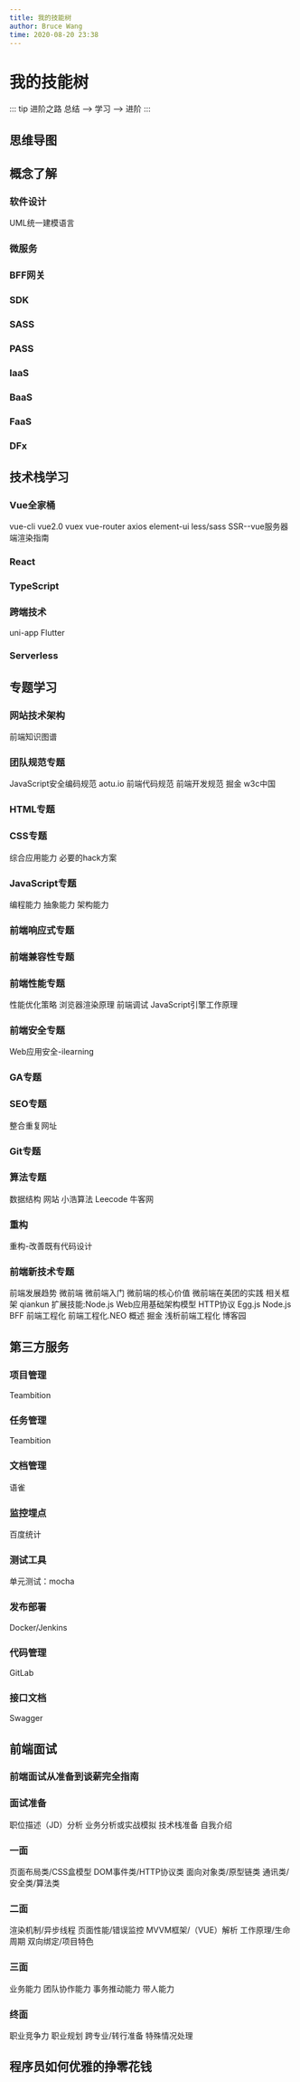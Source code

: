 ```yaml
---
title: 我的技能树
author: Bruce Wang
time: 2020-08-20 23:38
---
```


# 我的技能树

::: tip 进阶之路
 总结 --> 学习 --> 进阶
:::

## 思维导图

## 概念了解

### 软件设计

 UML统一建模语言

### 微服务

### BFF网关

### SDK

### SASS

### PASS

### IaaS

### BaaS

### FaaS

### DFx

## 技术栈学习

### Vue全家桶

 vue-cli
 vue2.0
 vuex
 vue-router
 axios
 element-ui
 less/sass
 SSR--vue服务器端渲染指南

### React

### TypeScript

### 跨端技术

 uni-app
 Flutter

### Serverless

## 专题学习

### 网站技术架构

 前端知识图谱

### 团队规范专题

 JavaScript安全编码规范
 aotu.io 前端代码规范
 前端开发规范 掘金
 w3c中国

### HTML专题

### CSS专题

 综合应用能力
 必要的hack方案

### JavaScript专题

 编程能力
 抽象能力
 架构能力

### 前端响应式专题

### 前端兼容性专题

### 前端性能专题

 性能优化策略
 浏览器渲染原理
 前端调试
 JavaScript引擎工作原理

### 前端安全专题

 Web应用安全-ilearning

### GA专题

### SEO专题

 整合重复网址

### Git专题

### 算法专题

 数据结构
 网站
  小浩算法
  Leecode
  牛客网

### 重构

 重构-改善既有代码设计

### 前端新技术专题

 前端发展趋势
 微前端
  微前端入门
  微前端的核心价值
  微前端在美团的实践
  相关框架
   qiankun
 扩展技能:Node.js
  Web应用基础架构模型
  HTTP协议
  Egg.js
  Node.js BFF
 前端工程化
  前端工程化.NEO
  概述 掘金
  浅析前端工程化 博客园

## 第三方服务

### 项目管理

 Teambition

### 任务管理

 Teambition

### 文档管理

 语雀

### 监控埋点

 百度统计

### 测试工具

 单元测试：mocha

### 发布部署

 Docker/Jenkins

### 代码管理

 GitLab

### 接口文档

 Swagger

## 前端面试

### 前端面试从准备到谈薪完全指南

### 面试准备

 职位描述（JD）分析
 业务分析或实战模拟
 技术栈准备
 自我介绍

### 一面

 页面布局类/CSS盒模型
 DOM事件类/HTTP协议类
 面向对象类/原型链类
 通讯类/安全类/算法类

### 二面

 渲染机制/异步线程
 页面性能/错误监控
 MVVM框架/（VUE）解析
 工作原理/生命周期
 双向绑定/项目特色

### 三面

 业务能力
 团队协作能力
 事务推动能力
 带人能力

### 终面

 职业竞争力
 职业规划
 跨专业/转行准备
 特殊情况处理

## 程序员如何优雅的挣零花钱
